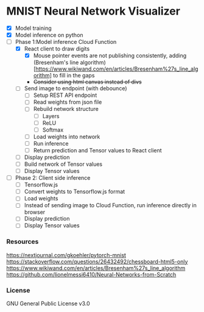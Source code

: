 # MNIST Neural Network Visualizer

-   [x] Model training
-   [x] Model inference on python
-   [ ] Phase 1:Model inference Cloud Function
    -   [x] React client to draw digits
        -   [x] Mouse pointer events are not publishing consistently, adding (Bresenham's line algorithm)[https://www.wikiwand.com/en/articles/Bresenham%27s_line_algorithm] to fill in the gaps
        -   <strike> Consider using html canvas instead of divs </strike>
    -   [ ] Send image to endpoint (with debounce)
        -   [ ] Setup REST API endpoint
        -   [ ] Read weights from json file
        -   [ ] Rebuild network structure
            -   [ ] Layers
            -   [ ] ReLU
            -   [ ] Softmax
        -   [ ] Load weights into network
        -   [ ] Run inference
        -   [ ] Return prediction and Tensor values to React client
    -   [ ] Display prediction
    -   [ ] Build network of Tensor values
    -   [ ] Display Tensor values
-   [ ] Phase 2: Client side inference
    -   [ ] Tensorflow.js
    -   [ ] Convert weights to Tensorflow.js format
    -   [ ] Load weights
    -   [ ] Instead of sending image to Cloud Function, run inference directly in browser
    -   [ ] Display prediction
    -   [ ] Display Tensor values

### Resources

https://nextjournal.com/gkoehler/pytorch-mnist
https://stackoverflow.com/questions/26432492/chessboard-html5-only
https://www.wikiwand.com/en/articles/Bresenham%27s_line_algorithm
https://github.com/lionelmessi6410/Neural-Networks-from-Scratch

### License

GNU General Public License v3.0
